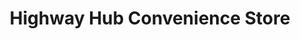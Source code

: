 ---
title: "Highway Hub Convenience Store"
url: /general-santos/highway-hub-convenience-store/
shop: convenience
---